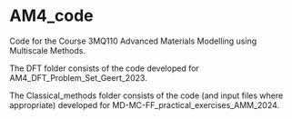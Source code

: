 # AM4_code
Code for the Course 3MQ110 Advanced Materials Modelling using Multiscale Methods.

The DFT folder consists of the code developed for AM4_DFT_Problem_Set_Geert_2023.

The Classical_methods folder consists of the code (and input files where appropriate) developed for MD-MC-FF_practical_exercises_AMM_2024. 
